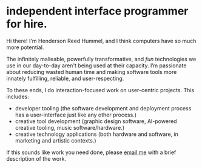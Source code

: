 # independent interface programmer for hire.

Hi there! I'm Henderson Reed Hummel, and I think computers have so much more potential.

The infinitely malleable, powerfully transformative, and *fun* technologies we use in our day-to-day aren't being used at their capacity. I’m passionate about reducing wasted human time and making software tools more innately fulfilling, reliable, and user-respecting.

To these ends, I do interaction-focused work on user-centric projects. This includes:

- developer tooling (the software development and deployment process has a user-interface just like any other process.)
- creative tool development (graphic design software, AI-powered creative tooling, music software/hardware.)
- creative technology applications (both hardware and software, in marketing and artistic contexts.)

If this sounds like work you need done, please [email me](mailto:reed.hummel@gmail.com) with a brief description of the work.
